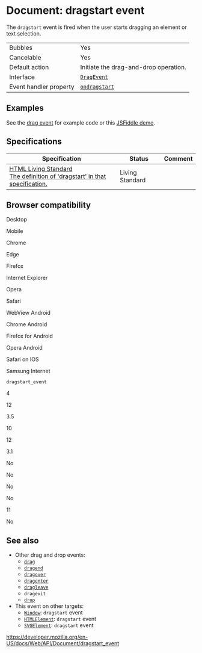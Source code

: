 # Document: dragstart event

The `dragstart` event is fired when the user starts dragging an element or text selection.

<table><tbody><tr class="odd"><td>Bubbles</td><td>Yes</td></tr><tr class="even"><td>Cancelable</td><td>Yes</td></tr><tr class="odd"><td>Default action</td><td>Initiate the drag-and-drop operation.</td></tr><tr class="even"><td>Interface</td><td><a href="../dragevent"><code>DragEvent</code></a></td></tr><tr class="odd"><td>Event handler property</td><td><a href="../globaleventhandlers/ondragstart"><code>ondragstart</code></a></td></tr></tbody></table>

## Examples

See the [drag event](drag_event) for example code or this [JSFiddle demo](https://jsfiddle.net/zfnj5rv4/).

## Specifications

<table><thead><tr class="header"><th>Specification</th><th>Status</th><th>Comment</th></tr></thead><tbody><tr class="odd"><td><a href="https://html.spec.whatwg.org/multipage/interaction.html#dndevents">HTML Living Standard<br />
<span class="small">The definition of 'dragstart' in that specification.</span></a></td><td><span class="spec-living">Living Standard</span></td><td></td></tr></tbody></table>

## Browser compatibility

Desktop

Mobile

Chrome

Edge

Firefox

Internet Explorer

Opera

Safari

WebView Android

Chrome Android

Firefox for Android

Opera Android

Safari on IOS

Samsung Internet

`dragstart_event`

4

12

3.5

10

12

3.1

No

No

No

No

11

No

## See also

- Other drag and drop events:
  - [`drag`](drag_event)
  - [`dragend`](dragend_event)
  - [`dragover`](dragover_event)
  - [`dragenter`](dragenter_event)
  - [`dragleave`](dragleave_event)
  - <span class="page-not-created">`dragexit`</span>
  - [`drop`](drop_event)
- This event on other targets:
  - [`Window`](../window): <span class="page-not-created">`dragstart`</span> event
  - [`HTMLElement`](../htmlelement): <span class="page-not-created">`dragstart`</span> event
  - [`SVGElement`](../svgelement): <span class="page-not-created">`dragstart`</span> event

<a href="https://developer.mozilla.org/en-US/docs/Web/API/Document/dragstart_event" class="_attribution-link">https://developer.mozilla.org/en-US/docs/Web/API/Document/dragstart_event</a>
